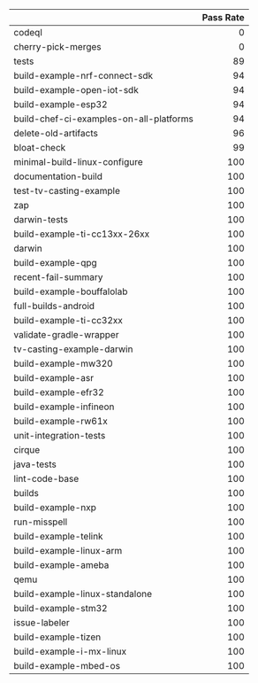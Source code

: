 |                                         |   Pass Rate |
|:----------------------------------------|------------:|
| codeql                                  |           0 |
| cherry-pick-merges                      |           0 |
| tests                                   |          89 |
| build-example-nrf-connect-sdk           |          94 |
| build-example-open-iot-sdk              |          94 |
| build-example-esp32                     |          94 |
| build-chef-ci-examples-on-all-platforms |          94 |
| delete-old-artifacts                    |          96 |
| bloat-check                             |          99 |
| minimal-build-linux-configure           |         100 |
| documentation-build                     |         100 |
| test-tv-casting-example                 |         100 |
| zap                                     |         100 |
| darwin-tests                            |         100 |
| build-example-ti-cc13xx-26xx            |         100 |
| darwin                                  |         100 |
| build-example-qpg                       |         100 |
| recent-fail-summary                     |         100 |
| build-example-bouffalolab               |         100 |
| full-builds-android                     |         100 |
| build-example-ti-cc32xx                 |         100 |
| validate-gradle-wrapper                 |         100 |
| tv-casting-example-darwin               |         100 |
| build-example-mw320                     |         100 |
| build-example-asr                       |         100 |
| build-example-efr32                     |         100 |
| build-example-infineon                  |         100 |
| build-example-rw61x                     |         100 |
| unit-integration-tests                  |         100 |
| cirque                                  |         100 |
| java-tests                              |         100 |
| lint-code-base                          |         100 |
| builds                                  |         100 |
| build-example-nxp                       |         100 |
| run-misspell                            |         100 |
| build-example-telink                    |         100 |
| build-example-linux-arm                 |         100 |
| build-example-ameba                     |         100 |
| qemu                                    |         100 |
| build-example-linux-standalone          |         100 |
| build-example-stm32                     |         100 |
| issue-labeler                           |         100 |
| build-example-tizen                     |         100 |
| build-example-i-mx-linux                |         100 |
| build-example-mbed-os                   |         100 |
